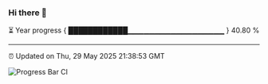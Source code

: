 ### Hi there 👋

⏳ Year progress { ████████████▁▁▁▁▁▁▁▁▁▁▁▁▁▁▁▁▁▁ } 40.80 %

---

⏰ Updated on Thu, 29 May 2025 21:38:53 GMT

![Progress Bar CI](https://github.com/IshwaranRudhara/GIT-ACTION/workflows/Progress%20Bar%20CI/badge.svg)
